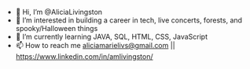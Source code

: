 - 👋 Hi, I’m @AliciaLivingston
- 👀 I’m interested in building a career in tech, live concerts, forests, and spooky/Halloween things 
- 🌱 I’m currently learning JAVA, SQL, HTML, CSS, JavaScript
- 📫 How to reach me aliciamarielivs@gmail.com || https://www.linkedin.com/in/amlivingston/


